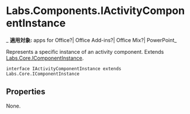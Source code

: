 
# Labs.Components.IActivityComponentInstance

 _ **適用対象:** apps for Office?| Office Add-ins?| Office Mix?| PowerPoint_

Represents a specific instance of an activity component. Extends [Labs.Core.IComponentInstance](../../reference/office-mix/labs.core.icomponentinstance.md).

```
interface IActivityComponentInstance extends Labs.Core.IComponentInstance
```


## Properties

None.

